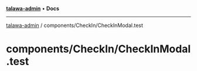 [**talawa-admin**](../../../README.md) • **Docs**

***

[talawa-admin](../../../modules.md) / components/CheckIn/CheckInModal.test

# components/CheckIn/CheckInModal.test
